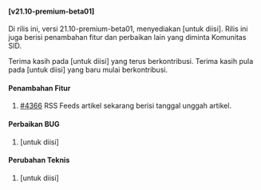 #### [v21.10-premium-beta01]

Di rilis ini, versi 21.10-premium-beta01, menyediakan [untuk diisi]. Rilis ini juga berisi penambahan fitur dan perbaikan lain yang diminta Komunitas SID.

Terima kasih pada [untuk diisi] yang terus berkontribusi. Terima kasih pula pada [untuk diisi] yang baru mulai berkontribusi.

#### Penambahan Fitur
1. [#4366](https://github.com/OpenSID/OpenSID/issues/4366) RSS Feeds artikel sekarang berisi tanggal unggah artikel.

#### Perbaikan BUG
1. [untuk diisi]

#### Perubahan Teknis
1. [untuk diisi]
